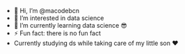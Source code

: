 - 👋 Hi, I’m @macodebcn
- 👀 I’m interested in data science
- 🌱 I’m currently learning data science 😎
- ⚡ Fun fact: there is no fun fact
- Currently studying ds while taking care of my little son ❤️

<!---
macodebcn/macodebcn is a ✨ special ✨ repository because its `README.md` (this file) appears on your GitHub profile.
You can click the Preview link to take a look at your changes.
--->

